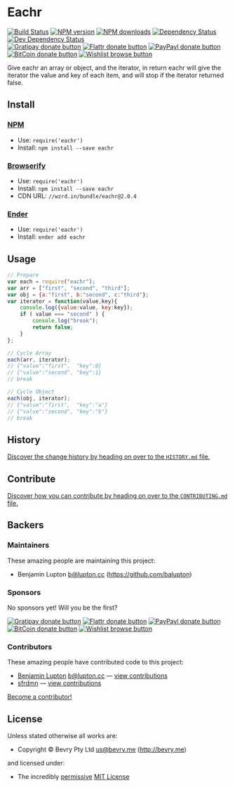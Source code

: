 <!-- TITLE/ -->

# Eachr

<!-- /TITLE -->

<!-- BADGES/ -->

[![Build Status](https://img.shields.io/travis/bevry/eachr/master.svg)](http://travis-ci.org/bevry/eachr "Check this project's build status on TravisCI")
[![NPM version](https://img.shields.io/npm/v/eachr.svg)](https://npmjs.org/package/eachr "View this project on NPM")
[![NPM downloads](https://img.shields.io/npm/dm/eachr.svg)](https://npmjs.org/package/eachr "View this project on NPM")
[![Dependency Status](https://img.shields.io/david/bevry/eachr.svg)](https://david-dm.org/bevry/eachr)
[![Dev Dependency Status](https://img.shields.io/david/dev/bevry/eachr.svg)](https://david-dm.org/bevry/eachr#info=devDependencies)<br/>
[![Gratipay donate button](https://img.shields.io/gratipay/bevry.svg)](https://www.gratipay.com/bevry/ "Donate weekly to this project using Gratipay")
[![Flattr donate button](https://img.shields.io/badge/flattr-donate-yellow.svg)](http://flattr.com/thing/344188/balupton-on-Flattr "Donate monthly to this project using Flattr")
[![PayPayl donate button](https://img.shields.io/badge/paypal-donate-yellow.svg)](https://www.paypal.com/cgi-bin/webscr?cmd=_s-xclick&hosted_button_id=QB8GQPZAH84N6 "Donate once-off to this project using Paypal")
[![BitCoin donate button](https://img.shields.io/badge/bitcoin-donate-yellow.svg)](https://coinbase.com/checkouts/9ef59f5479eec1d97d63382c9ebcb93a "Donate once-off to this project using BitCoin")
[![Wishlist browse button](https://img.shields.io/badge/wishlist-donate-yellow.svg)](http://amzn.com/w/2F8TXKSNAFG4V "Buy an item on our wishlist for us")

<!-- /BADGES -->


<!-- DESCRIPTION/ -->

Give eachr an array or object, and the iterator, in return eachr will give the iterator the value and key of each item, and will stop if the iterator returned false.

<!-- /DESCRIPTION -->


<!-- INSTALL/ -->

## Install

### [NPM](http://npmjs.org/)
- Use: `require('eachr')`
- Install: `npm install --save eachr`

### [Browserify](http://browserify.org/)
- Use: `require('eachr')`
- Install: `npm install --save eachr`
- CDN URL: `//wzrd.in/bundle/eachr@2.0.4`

### [Ender](http://enderjs.com)
- Use: `require('eachr')`
- Install: `ender add eachr`

<!-- /INSTALL -->


## Usage

``` javascript
// Prepare
var each = require("eachr");
var arr = ["first", "second", "third"];
var obj = {a:"first", b:"second", c:"third"};
var iterator = function(value,key){
	console.log({value:value, key:key});
	if ( value === "second" ) {
		console.log("break");
		return false;
	}
};

// Cycle Array
each(arr, iterator);
// {"value":"first",  "key":0}
// {"value":"second", "key":1}
// break

// Cycle Object
each(obj, iterator);
// {"value":"first",  "key":"a"}
// {"value":"second", "key":"b"}
// break
```

<!-- HISTORY/ -->

## History
[Discover the change history by heading on over to the `HISTORY.md` file.](https://github.com/bevry/eachr/blob/master/HISTORY.md#files)

<!-- /HISTORY -->


<!-- CONTRIBUTE/ -->

## Contribute

[Discover how you can contribute by heading on over to the `CONTRIBUTING.md` file.](https://github.com/bevry/eachr/blob/master/CONTRIBUTING.md#files)

<!-- /CONTRIBUTE -->


<!-- BACKERS/ -->

## Backers

### Maintainers

These amazing people are maintaining this project:

- Benjamin Lupton <b@lupton.cc> (https://github.com/balupton)

### Sponsors

No sponsors yet! Will you be the first?

[![Gratipay donate button](https://img.shields.io/gratipay/bevry.svg)](https://www.gratipay.com/bevry/ "Donate weekly to this project using Gratipay")
[![Flattr donate button](https://img.shields.io/badge/flattr-donate-yellow.svg)](http://flattr.com/thing/344188/balupton-on-Flattr "Donate monthly to this project using Flattr")
[![PayPayl donate button](https://img.shields.io/badge/paypal-donate-yellow.svg)](https://www.paypal.com/cgi-bin/webscr?cmd=_s-xclick&hosted_button_id=QB8GQPZAH84N6 "Donate once-off to this project using Paypal")
[![BitCoin donate button](https://img.shields.io/badge/bitcoin-donate-yellow.svg)](https://coinbase.com/checkouts/9ef59f5479eec1d97d63382c9ebcb93a "Donate once-off to this project using BitCoin")
[![Wishlist browse button](https://img.shields.io/badge/wishlist-donate-yellow.svg)](http://amzn.com/w/2F8TXKSNAFG4V "Buy an item on our wishlist for us")

### Contributors

These amazing people have contributed code to this project:

- [Benjamin Lupton](https://github.com/balupton) <b@lupton.cc> — [view contributions](https://github.com/bevry/eachr/commits?author=balupton)
- [sfrdmn](https://github.com/sfrdmn) — [view contributions](https://github.com/bevry/eachr/commits?author=sfrdmn)

[Become a contributor!](https://github.com/bevry/eachr/blob/master/CONTRIBUTING.md#files)

<!-- /BACKERS -->


<!-- LICENSE/ -->

## License

Unless stated otherwise all works are:

- Copyright &copy; Bevry Pty Ltd <us@bevry.me> (http://bevry.me)

and licensed under:

- The incredibly [permissive](http://en.wikipedia.org/wiki/Permissive_free_software_licence) [MIT License](http://opensource.org/licenses/mit-license.php)

<!-- /LICENSE -->


